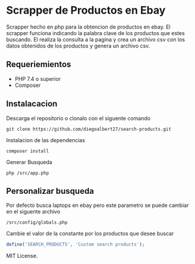 # Scrapper de Productos en Ebay

Scrapper hecho en php para la obtencion de productos en ebay. El scrapper funciona indicando la palabra clave
de los productos que estes buscando. El realiza la consulta a la pagina y crea un archivo csv con los datos 
obtenidos de los productos y genera un archivo csv.

## Requeriemientos

- PHP 7.4 o superior
- Composer

## Instalacacion
Descarga el repositorio o clonalo con el siguente comando

```shell
git clone https://github.com/diegoalbert27/search-products.git
```

Instalacion de las dependencias

```shell
composer install
```

Generar Busqueda
```shell
php /src/app.php
```

## Personalizar busqueda

Por defecto busca laptops en ebay pero este parametro se puede cambiar en el siguente archivo

```path
/src/config/globals.php
```

Cambie el valor de la constante por los productos que desee buscar

```php
define('SEARCH_PRODUCTS', 'Custom search products');
```

MIT License.
